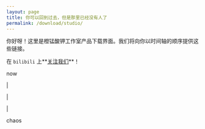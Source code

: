 ```yaml
---
layout: page
title: 你可以回到过去，但是那里已经没有人了
permalink: /download/studio/
---
```


你好呀！这里是橙锰酸钾工作室产品下载界面。我们将向你以时间轴的顺序提供这些链接。

在 `bilibili` 上**[关注我们](https://space.bilibili.com/2146486290)**！

now

|

|

|

chaos
